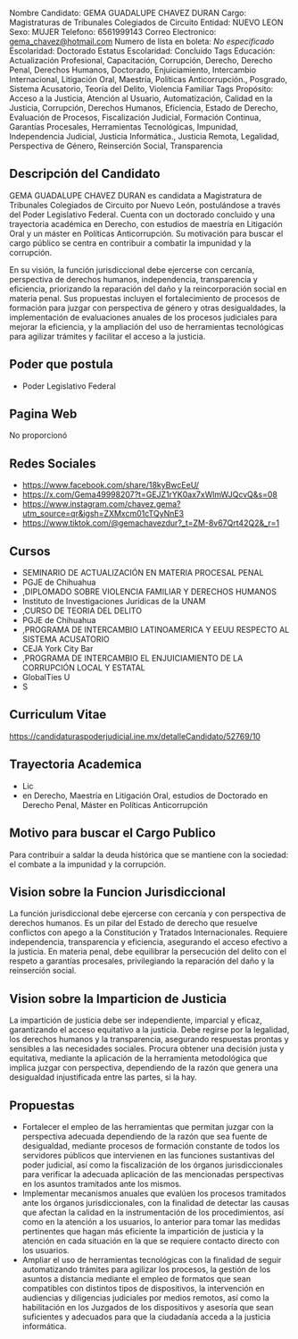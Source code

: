 Nombre Candidato: GEMA GUADALUPE CHAVEZ DURAN
Cargo: Magistraturas de Tribunales Colegiados de Circuito
Entidad: NUEVO LEON
Sexo: MUJER
Telefono: 6561999143
Correo Electronico: gema_chavez@hotmail.com
Numero de lista en boleta: *No especificado*
Escolaridad: Doctorado
Estatus Escolaridad: Concluido
Tags Educación: Actualización Profesional, Capacitación, Corrupción, Derecho, Derecho Penal, Derechos Humanos, Doctorado, Enjuiciamiento, Intercambio Internacional, Litigación Oral, Maestría, Políticas Anticorrupción., Posgrado, Sistema Acusatorio, Teoría del Delito, Violencia Familiar
Tags Propósito: Acceso a la Justicia, Atención al Usuario, Automatización, Calidad en la Justicia, Corrupción, Derechos Humanos, Eficiencia, Estado de Derecho, Evaluación de Procesos, Fiscalización Judicial, Formación Continua, Garantías Procesales, Herramientas Tecnológicas, Impunidad, Independencia Judicial, Justicia Informática., Justicia Remota, Legalidad, Perspectiva de Género, Reinserción Social, Transparencia


## Descripción del Candidato 

GEMA GUADALUPE CHAVEZ DURAN es candidata a Magistratura de Tribunales Colegiados de Circuito por Nuevo León, postulándose a través del Poder Legislativo Federal. Cuenta con un doctorado concluido y una trayectoria académica en Derecho, con estudios de maestría en Litigación Oral y un máster en Políticas Anticorrupción. Su motivación para buscar el cargo público se centra en contribuir a combatir la impunidad y la corrupción.

En su visión, la función jurisdiccional debe ejercerse con cercanía, perspectiva de derechos humanos, independencia, transparencia y eficiencia, priorizando la reparación del daño y la reincorporación social en materia penal. Sus propuestas incluyen el fortalecimiento de procesos de formación para juzgar con perspectiva de género y otras desigualdades, la implementación de evaluaciones anuales de los procesos judiciales para mejorar la eficiencia, y la ampliación del uso de herramientas tecnológicas para agilizar trámites y facilitar el acceso a la justicia.


## Poder que postula

- Poder Legislativo Federal


## Pagina Web

No proporcionó


## Redes Sociales

- https://www.facebook.com/share/18kyBwcEeU/
- https://x.com/Gema49998207?t=GEJZ1rYK0ax7xWlmWJQcvQ&s=08
- https://www.instagram.com/chavez.gema?utm_source=qr&igsh=ZXMxcm01cTQyNnE3
- https://www.tiktok.com/@gemachavezdur?_t=ZM-8v67Qrt42Q2&_r=1


## Cursos

- SEMINARIO DE ACTUALIZACIÓN EN MATERIA PROCESAL PENAL
- PGJE de Chihuahua
- ,DIPLOMADO SOBRE VIOLENCIA FAMILIAR Y DERECHOS HUMANOS
- Instituto de Investigaciones Jurídicas de la UNAM
- ,CURSO DE TEORIA DEL DELITO
- PGJE de Chihuahua
- ,PROGRAMA DE INTERCAMBIO LATINOAMERICA Y EEUU RESPECTO AL SISTEMA ACUSATORIO
- CEJA  York City Bar
- ,PROGRAMA DE INTERCAMBIO EL ENJUICIAMIENTO DE LA CORRUPCIÓN LOCAL Y ESTATAL
- GlobalTies U
- S


## Curriculum Vitae

https://candidaturaspoderjudicial.ine.mx/detalleCandidato/52769/10


## Trayectoria Academica

- Lic
- en Derecho, Maestría en Litigación Oral, estudios de Doctorado en Derecho Penal, Máster en Políticas Anticorrupción


## Motivo para buscar el Cargo Publico

Para contribuir a saldar la deuda histórica que se mantiene con la sociedad: el combate a la impunidad y la corrupción.


## Vision sobre la Funcion Jurisdiccional

La función jurisdiccional debe ejercerse con cercanía y con perspectiva de derechos humanos. Es un pilar del Estado de derecho que resuelve conflictos con apego a la Constitución y Tratados Internacionales. Requiere independencia, transparencia y eficiencia, asegurando el acceso efectivo a la justicia. En materia penal, debe equilibrar la persecución del delito con el respeto a garantías procesales, privilegiando la reparación del daño y la reinserción social.


## Vision sobre la Imparticion de Justicia

La impartición de justicia debe ser independiente, imparcial y eficaz, garantizando el acceso equitativo a la justicia. Debe regirse por la legalidad, los derechos humanos y la transparencia, asegurando respuestas prontas y sensibles a las necesidades sociales. Procura obtener una decisión justa y equitativa, mediante la aplicación de la herramienta metodológica que implica juzgar con perspectiva, dependiendo de la razón que genera una desigualdad injustificada entre las partes, si la hay.


## Propuestas

- Fortalecer el empleo de las herramientas que permitan juzgar con la perspectiva adecuada dependiendo de la razón que sea fuente de desigualdad, mediante procesos de formación constante de todos los servidores públicos que intervienen en las funciones sustantivas del poder judicial, así como la fiscalización de los órganos jurisdiccionales para verificar la adecuada aplicación de las mencionadas perspectivas en los asuntos tramitados ante los mismos.
- Implementar mecanismos anuales que evalúen los procesos tramitados ante los órganos jurisdiccionales, con la finalidad de detectar las causas que afectan la calidad en la instrumentación de los procedimientos, así como en la atención a los usuarios, lo anterior para tomar las medidas pertinentes que hagan más eficiente la impartición de justicia y la atención en cada situación en la que se requiere contacto directo con los usuarios.
- Ampliar el uso de herramientas tecnológicas con la finalidad de seguir automatizando trámites para agilizar los procesos, la gestión de los asuntos a distancia mediante el empleo de formatos que sean compatibles con distintos tipos de dispositivos, la intervención en audiencias y diligencias judiciales por medios remotos, así como la habilitación en los Juzgados de los dispositivos y asesoría que sean suficientes y adecuados para que la ciudadanía acceda a la justicia informática.

